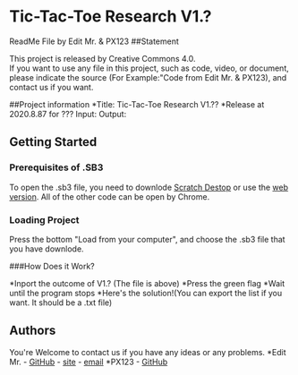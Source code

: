 

# Tic-Tac-Toe Research V1.?
ReadMe File by Edit Mr. & PX123
##Statement

This project is released by Creative Commons 4.0.<br />
If you want to use any file in this project, such as code, video, or document, please indicate the source (For Example:"Code from Edit Mr. & PX123), and contact us if you want.

##Project information
*Title: Tic-Tac-Toe Research V1.??
*Release at 2020.8.87 for ???
Input:
Output:

## Getting Started

### Prerequisites of .SB3

To open the .sb3 file, you need to downlode [Scratch Destop](https://scratch.mit.edu/download) or use the [web version](https://scratch.mit.edu/). All of the other code can be open by Chrome.

### Loading Project

Press the bottom "Load from your computer", and choose the .sb3 file that you have downlode.

###How Does it Work?

*Inport the outcome of V1.? (The file is above)
*Press the green flag
*Wait until the program stops
*Here's the solution!(You can export the list if you want. It should be a .txt file)

## Authors
You're Welcome to contact us if you have any ideas or any problems.
*Edit Mr. - [GitHub](https://github.com/Edit-Mr) - [site](https://edmbase.wixsite.com/base) - <a href="mailto:elvismao@ctemplar.com">email</a>
*PX123 - [GitHub](https://github.com/Y-C-Chen)
